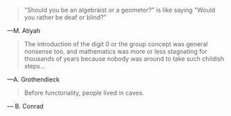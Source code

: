 > "Should you be an algebraist or a geometer?" is like saying "Would you rather be deaf or blind?"

&mdash;M. Atiyah

> The introduction of the digit 0 or the group concept was general nonsense too, and mathematics was more or less stagnating for thousands of years because nobody was around to take such childish steps...

&mdash;A. Grothendieck

> Before functoriality, people lived in caves.

&mdash; B. Conrad
